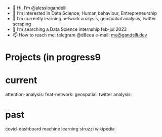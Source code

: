 - 👋 Hi, I’m @alessiogandelli
- 👀 I’m interested in Data Science, Human behaviour, Entrepreneurship
- 🌱 I’m currently learning network analysis, geospatial analysis, twitter scraping
- 💞️ I’m searching a Data Science internship feb-jul 2023
- 📫 How to reach me: telegram @d8eea e-mail: me@gandelli.dev


# Projects (in progress9

# current 
attention-analysis:
feat-network:
geospatial:
twitter analysis:


# past 
covid-dashboard 
machine learning struzzi 
wikipedia 

<!---
alessiogandelli/alessiogandelli is a ✨ special ✨ repository because its `README.md` (this file) appears on your GitHub profile.
You can click the Preview link to take a look at your changes.
--->
